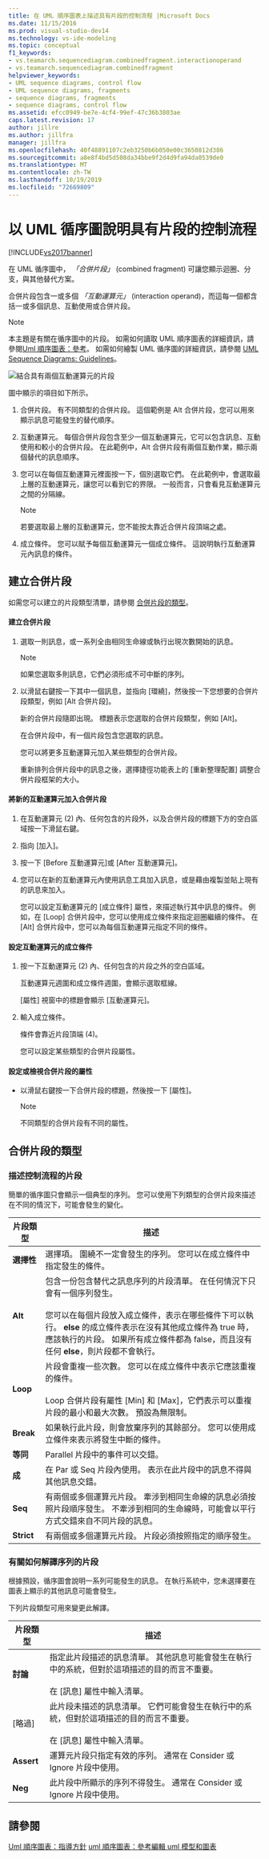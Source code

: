 ```yaml
---
title: 在 UML 順序圖表上描述具有片段的控制流程 |Microsoft Docs
ms.date: 11/15/2016
ms.prod: visual-studio-dev14
ms.technology: vs-ide-modeling
ms.topic: conceptual
f1_keywords:
- vs.teamarch.sequencediagram.combinedfragment.interactionoperand
- vs.teamarch.sequencediagram.combinedfragment
helpviewer_keywords:
- UML sequence diagrams, control flow
- UML sequence diagrams, fragments
- sequence diagrams, fragments
- sequence diagrams, control flow
ms.assetid: efcc0949-be7e-4cf4-99ef-47c36b3803ae
caps.latest.revision: 17
author: jillre
ms.author: jillfra
manager: jillfra
ms.openlocfilehash: 40f48891107c2eb3250b6b050e00c3650812d386
ms.sourcegitcommit: a8e8f4bd5d508da34bbe9f2d4d9fa94da0539de0
ms.translationtype: MT
ms.contentlocale: zh-TW
ms.lasthandoff: 10/19/2019
ms.locfileid: "72669809"
---
```

# <a name="describe-control-flow-with-fragments-on-uml-sequence-diagrams"></a>以 UML 循序圖說明具有片段的控制流程
[!INCLUDE[vs2017banner](../includes/vs2017banner.md)]

在 UML 循序圖中， *「合併片段」* (combined fragment) 可讓您顯示迴圈、分支，與其他替代方案。

 合併片段包含一或多個 *「互動運算元」* (interaction operand)，而這每一個都含括一或多個訊息、互動使用或合併片段。

> [!NOTE]
> 本主題是有關在循序圖中的片段。 如需如何讀取 UML 順序圖表的詳細資訊，請參閱[Uml 順序圖表：參考](../modeling/uml-sequence-diagrams-reference.md)。 如需如何繪製 UML 循序圖的詳細資訊，請參閱 [UML Sequence Diagrams: Guidelines](../modeling/uml-sequence-diagrams-guidelines.md)。

 ![結合具有兩個互動運算元的片段](../modeling/media/uml-seqfragments.png "UML_SeqFragments")

 圖中顯示的項目如下所示。

1. 合併片段。 有不同類型的合併片段。 這個範例是 Alt 合併片段，您可以用來顯示訊息可能發生的替代順序。

2. 互動運算元。 每個合併片段包含至少一個互動運算元，它可以包含訊息、互動使用和較小的合併片段。 在此範例中，Alt 合併片段有兩個互動作業，顯示兩個替代的訊息順序。

3. 您可以在每個互動運算元裡面按一下，個別選取它們。 在此範例中，會選取最上層的互動運算元，讓您可以看到它的界限。 一般而言，只會看見互動運算元之間的分隔線。

    > [!NOTE]
    > 若要選取最上層的互動運算元，您不能按太靠近合併片段頂端之處。

4. 成立條件。 您可以賦予每個互動運算元一個成立條件。 這說明執行互動運算元內訊息的條件。

## <a name="creating-combined-fragments"></a>建立合併片段
 如需您可以建立的片段類型清單，請參閱 [合併片段的類型](#KindsOfFragment)。

#### <a name="to-create-a-combined-fragment"></a>建立合併片段

1. 選取一則訊息，或一系列全由相同生命線或執行出現次數開始的訊息。

   > [!NOTE]
   > 如果您選取多則訊息，它們必須形成不可中斷的序列。

2. 以滑鼠右鍵按一下其中一個訊息，並指向 [環繞]，然後按一下您想要的合併片段類型，例如 [Alt 合併片段]。

    新的合併片段隨即出現。 標題表示您選取的合併片段類型，例如 [Alt]。

    在合併片段中，有一個片段包含您選取的訊息。

   您可以將更多互動運算元加入某些類型的合併片段。

   重新排列合併片段中的訊息之後，選擇捷徑功能表上的 [重新整理配置] 調整合併片段框架的大小。

#### <a name="to-add-a-new-interaction-operand-to-a-combined-fragment"></a>將新的互動運算元加入合併片段

1. 在互動運算元 (2) 內、任何包含的片段外，以及合併片段的標題下方的空白區域按一下滑鼠右鍵。

2. 指向 [加入]。

3. 按一下 [Before 互動運算元]或 [After 互動運算元]。

4. 您可以在新的互動運算元內使用訊息工具加入訊息，或是藉由複製並貼上現有的訊息來加入。

   您可以設定互動運算元的 [成立條件] 屬性，來描述執行其中訊息的條件。 例如，在 [Loop] 合併片段中，您可以使用成立條件來指定迴圈繼續的條件。 在 [Alt] 合併片段中，您可以為每個互動運算元指定不同的條件。

#### <a name="to-set-the-guard-of-an-interaction-operand"></a>設定互動運算元的成立條件

1. 按一下互動運算元 (2) 內、任何包含的片段之外的空白區域。

    互動運算元週圍和成立條件週圍，會顯示選取框線。

    [屬性] 視窗中的標題會顯示 [互動運算元]。

2. 輸入成立條件。

    條件會靠近片段頂端 (4)。

   您可以設定某些類型的合併片段屬性。

#### <a name="to-set-or-view-the-properties-of-a-combined-fragment"></a>設定或檢視合併片段的屬性

- 以滑鼠右鍵按一下合併片段的標題，然後按一下 [屬性]。

    > [!NOTE]
    > 不同類型的合併片段有不同的屬性。

## <a name="KindsOfFragment"></a>合併片段的類型

### <a name="fragments-describing-control-flow"></a>描述控制流程的片段
 簡單的循序圖只會顯示一個典型的序列。 您可以使用下列類型的合併片段來描述在不同的情況下，可能會發生的變化。

|片段類型|描述|
|-------------------|-----------------|
|**選擇性**|選擇項。 圍繞不一定會發生的序列。 您可以在成立條件中指定發生的條件。|
|**Alt**|包含一份包含替代之訊息序列的片段清單。 在任何情況下只會有一個序列發生。<br /><br /> 您可以在每個片段放入成立條件，表示在哪些條件下可以執行。 **else** 的成立條件表示在沒有其他成立條件為 true 時，應該執行的片段。 如果所有成立條件都為 false，而且沒有任何 **else**，則片段都不會執行。|
|**Loop**|片段會重複一些次數。 您可以在成立條件中表示它應該重複的條件。<br /><br /> Loop 合併片段有屬性 [Min] 和 [Max]，它們表示可以重複片段的最小和最大次數。 預設為無限制。|
|**Break**|如果執行此片段，則會放棄序列的其餘部分。 您可以使用成立條件來表示將發生中斷的條件。|
|**等同**|Parallel 片段中的事件可以交錯。|
|**成**|在 Par 或 Seq 片段內使用。 表示在此片段中的訊息不得與其他訊息交錯。|
|**Seq**|有兩個或多個運算元片段。 牽涉到相同生命線的訊息必須按照片段順序發生。 不牽涉到相同的生命線時，可能會以平行方式交錯來自不同片段的訊息。|
|**Strict**|有兩個或多個運算元片段。 片段必須按照指定的順序發生。|

### <a name="fragments-about-how-to-interpret-the-sequence"></a>有關如何解譯序列的片段
 根據預設，循序圖會說明一系列可能發生的訊息。 在執行系統中，您未選擇要在圖表上顯示的其他訊息可能會發生。

 下列片段類型可用來變更此解譯。

|片段類型|描述|
|-------------------|-----------------|
|**討論**|指定此片段描述的訊息清單。 其他訊息可能會發生在執行中的系統，但對於這項描述的目的而言不重要。<br /><br /> 在 [訊息] 屬性中輸入清單。|
|[略過]|此片段未描述的訊息清單。 它們可能會發生在執行中的系統，但對於這項描述的目的而言不重要。<br /><br /> 在 [訊息] 屬性中輸入清單。|
|**Assert**|運算元片段只指定有效的序列。 通常在 Consider 或 Ignore 片段中使用。|
|**Neg**|此片段中所顯示的序列不得發生。 通常在 Consider 或 Ignore 片段中使用。|

## <a name="see-also"></a>請參閱
 [Uml 順序圖表：指導方針](../modeling/uml-sequence-diagrams-guidelines.md) [uml 順序圖表：參考](../modeling/uml-sequence-diagrams-reference.md)[編輯 uml 模型和圖表](../modeling/edit-uml-models-and-diagrams.md)
